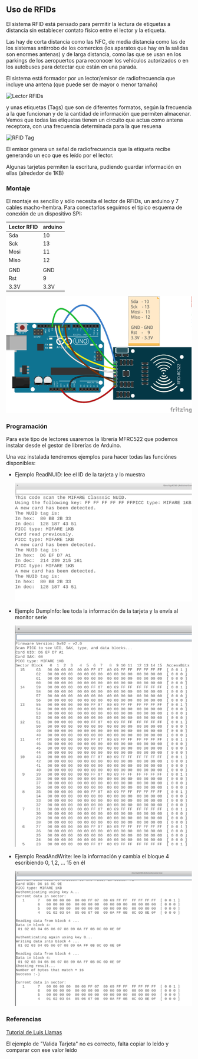 ## Uso de RFIDs

El sistema RFID está pensado para permitir la lectura de etiquetas a distancia sin establecer contato físico entre el lector y la etiqueta.

Las hay de corta distancia como las NFC, de media distancia como las de los sistemas antirrobo de los comercios (los aparatos que hay en la salidas son enormes antenas) y de larga distancia, como las que se usan en los parkings de los aeropuertos para reconocer los vehículos autorizados o en los autobuses para detectar que están en una parada.

El sistema está formador por un lector/emisor de radiofrecuencia que incluye una antena (que puede ser de mayor o menor tamaño)

![Lector RFIDs](https://www.prometec.net/wp-content/uploads/2016/03/VUPN6326.jpg)

y unas etiquetas (Tags) que son de diferentes formatos, según la frecuencia a la que funcionan y de la cantidad de información que permiten almacenar. Vemos que todas las etiquetas tienen un circuito que actua como antena receptora, con una frecuencia determinada para la que resuena

![RFID Tag](http://www.ravirajtech.com/rfid-tags.jpg)

El emisor genera un señal de radiofrecuencia que la etiqueta recibe generando un eco que es leído por el lector.

Algunas tarjetas permiten la escritura, pudiendo guardar información en ellas (alrededor de 1KB)

### Montaje

El montaje es sencillo y sólo necesita el lector de RFIDs, un arduino y 7 cables macho-hembra. Para conectarlos seguimos el típico esquema de conexión de un dispositivo SPI:

|Lector RFID|arduino
|---|---|
|Sda   | 10
|Sck    | 13
|Mosi |  11
|Miso |  12
|||
|GND | GND
|Rst    |    9
|3.3V|3.3V

![](./images/RFid_bb.png)

### Programación

Para este tipo de lectores usaremos la librería MFRC522 que podemos instalar desde el gestor de librerías de Arduino.

Una vez instalada tendremos ejemplos para hacer todas las funciónes disponibles:

* Ejemplo ReadNUID: lee el ID de la tarjeta y lo muestra

  ![RFID_Lectura.png](./images/RFID_Lectura.png)

* Ejemplo DumpInfo: lee toda la información de la tarjeta y la envía al monitor serie

  ![RFID_Dump.png](./images/RFID_Dump.png)
* Ejemplo ReadAndWrite: lee la información y cambia el bloque 4 escribiendo 0, 1,2, ... 15 en él

  ![RFID_Escritura.png](./images/RFID_Escritura.png)
  
### Referencias

[Tutorial de Luis Llamas](https://www.luisllamas.es/arduino-rfid-mifare-rc522/)

El ejemplo de "Valida Tarjeta" no es correcto, falta copiar lo leído y comparar con ese valor leído
